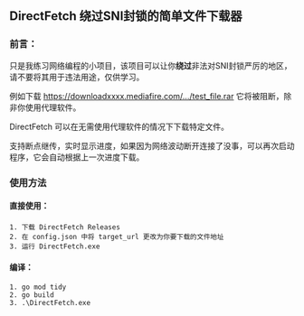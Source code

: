 ## DirectFetch 绕过SNI封锁的简单文件下载器

### 前言：

只是我练习网络编程的小项目，该项目可以让你**绕过**非法对SNI封锁严厉的地区，请不要将其用于违法用途，仅供学习。

例如下载 https://downloadxxxx.mediafire.com/.../test_file.rar 它将被阻断，除非你使用代理软件。

DirectFetch 可以在无需使用代理软件的情况下下载特定文件。

支持断点继传，实时显示进度，如果因为网络波动断开连接了没事，可以再次启动程序，它会自动根据上一次进度下载。

### 使用方法

#### 直接使用：
    1. 下载 DirectFetch Releases
    2. 在 config.json 中将 target_url 更改为你要下载的文件地址
    3. 运行 DirectFetch.exe

#### 编译：
    1. go mod tidy
    2. go build
    3. .\DirectFetch.exe
